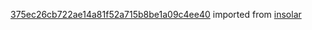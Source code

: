 [375ec26cb722ae14a81f52a715b8be1a09c4ee40](https://github.com/insolar/insolar/commit/375ec26cb722ae14a81f52a715b8be1a09c4ee40) imported from [insolar](https://github.com/insolar/insolar)
